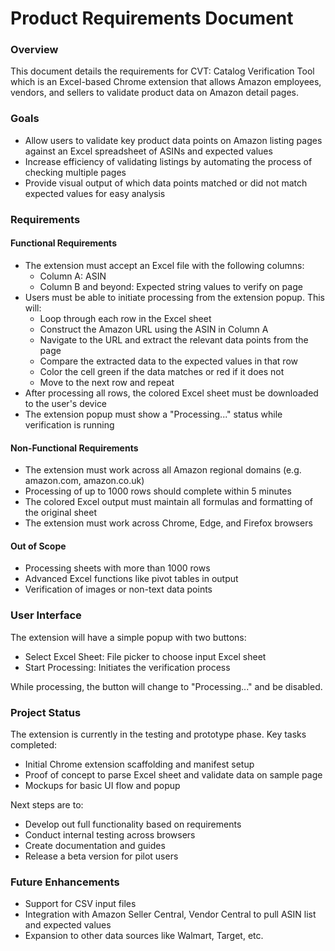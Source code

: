 # Product Requirements Document

### Overview

This document details the requirements for CVT: Catalog Verification Tool which is an Excel-based Chrome extension that allows Amazon employees, vendors, and sellers to validate product data on Amazon detail pages. 

### Goals

- Allow users to validate key product data points on Amazon listing pages against an Excel spreadsheet of ASINs and expected values
- Increase efficiency of validating listings by automating the process of checking multiple pages
- Provide visual output of which data points matched or did not match expected values for easy analysis

### Requirements

#### Functional Requirements

- The extension must accept an Excel file with the following columns:
  - Column A: ASIN 
  - Column B and beyond: Expected string values to verify on page
- Users must be able to initiate processing from the extension popup. This will:
  - Loop through each row in the Excel sheet
  - Construct the Amazon URL using the ASIN in Column A
  - Navigate to the URL and extract the relevant data points from the page
  - Compare the extracted data to the expected values in that row
  - Color the cell green if the data matches or red if it does not
  - Move to the next row and repeat
- After processing all rows, the colored Excel sheet must be downloaded to the user's device
- The extension popup must show a "Processing..." status while verification is running

#### Non-Functional Requirements

- The extension must work across all Amazon regional domains (e.g. amazon.com, amazon.co.uk) 
- Processing of up to 1000 rows should complete within 5 minutes
- The colored Excel output must maintain all formulas and formatting of the original sheet
- The extension must work across Chrome, Edge, and Firefox browsers

#### Out of Scope

- Processing sheets with more than 1000 rows
- Advanced Excel functions like pivot tables in output
- Verification of images or non-text data points

### User Interface

The extension will have a simple popup with two buttons:

- Select Excel Sheet: File picker to choose input Excel sheet
- Start Processing: Initiates the verification process

While processing, the button will change to "Processing..." and be disabled.

### Project Status

The extension is currently in the testing and prototype phase. Key tasks completed:

- Initial Chrome extension scaffolding and manifest setup
- Proof of concept to parse Excel sheet and validate data on sample page 
- Mockups for basic UI flow and popup

Next steps are to:

- Develop out full functionality based on requirements
- Conduct internal testing across browsers
- Create documentation and guides
- Release a beta version for pilot users

### Future Enhancements

- Support for CSV input files
- Integration with Amazon Seller Central, Vendor Central to pull ASIN list and expected values
- Expansion to other data sources like Walmart, Target, etc.

